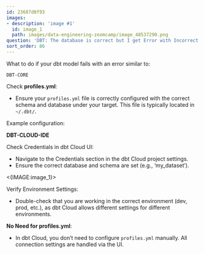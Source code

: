 ```yaml
---
id: 23687d0f93
images:
- description: 'image #1'
  id: image_1
  path: images/data-engineering-zoomcamp/image_48537290.png
question: 'DBT: The database is correct but I get Error with Incorrect Schema in Models'
sort_order: 86
---
```


What to do if your dbt model fails with an error similar to:

```
DBT-CORE
```

Check **profiles.yml**:

- Ensure your `profiles.yml` file is correctly configured with the correct schema and database under your target. This file is typically located in `~/.dbt/`.

Example configuration:

**DBT-CLOUD-IDE**

Check Credentials in dbt Cloud UI:

- Navigate to the Credentials section in the dbt Cloud project settings.
- Ensure the correct database and schema are set (e.g., ‘my_dataset’).

<{IMAGE:image_1}>

Verify Environment Settings:

- Double-check that you are working in the correct environment (dev, prod, etc.), as dbt Cloud allows different settings for different environments.

**No Need for profiles.yml**:

- In dbt Cloud, you don’t need to configure `profiles.yml` manually. All connection settings are handled via the UI.